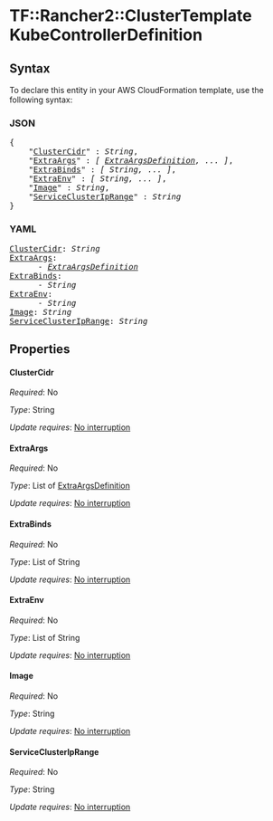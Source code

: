 # TF::Rancher2::ClusterTemplate KubeControllerDefinition

## Syntax

To declare this entity in your AWS CloudFormation template, use the following syntax:

### JSON

<pre>
{
    "<a href="#clustercidr" title="ClusterCidr">ClusterCidr</a>" : <i>String</i>,
    "<a href="#extraargs" title="ExtraArgs">ExtraArgs</a>" : <i>[ <a href="extraargsdefinition.md">ExtraArgsDefinition</a>, ... ]</i>,
    "<a href="#extrabinds" title="ExtraBinds">ExtraBinds</a>" : <i>[ String, ... ]</i>,
    "<a href="#extraenv" title="ExtraEnv">ExtraEnv</a>" : <i>[ String, ... ]</i>,
    "<a href="#image" title="Image">Image</a>" : <i>String</i>,
    "<a href="#serviceclusteriprange" title="ServiceClusterIpRange">ServiceClusterIpRange</a>" : <i>String</i>
}
</pre>

### YAML

<pre>
<a href="#clustercidr" title="ClusterCidr">ClusterCidr</a>: <i>String</i>
<a href="#extraargs" title="ExtraArgs">ExtraArgs</a>: <i>
      - <a href="extraargsdefinition.md">ExtraArgsDefinition</a></i>
<a href="#extrabinds" title="ExtraBinds">ExtraBinds</a>: <i>
      - String</i>
<a href="#extraenv" title="ExtraEnv">ExtraEnv</a>: <i>
      - String</i>
<a href="#image" title="Image">Image</a>: <i>String</i>
<a href="#serviceclusteriprange" title="ServiceClusterIpRange">ServiceClusterIpRange</a>: <i>String</i>
</pre>

## Properties

#### ClusterCidr

_Required_: No

_Type_: String

_Update requires_: [No interruption](https://docs.aws.amazon.com/AWSCloudFormation/latest/UserGuide/using-cfn-updating-stacks-update-behaviors.html#update-no-interrupt)

#### ExtraArgs

_Required_: No

_Type_: List of <a href="extraargsdefinition.md">ExtraArgsDefinition</a>

_Update requires_: [No interruption](https://docs.aws.amazon.com/AWSCloudFormation/latest/UserGuide/using-cfn-updating-stacks-update-behaviors.html#update-no-interrupt)

#### ExtraBinds

_Required_: No

_Type_: List of String

_Update requires_: [No interruption](https://docs.aws.amazon.com/AWSCloudFormation/latest/UserGuide/using-cfn-updating-stacks-update-behaviors.html#update-no-interrupt)

#### ExtraEnv

_Required_: No

_Type_: List of String

_Update requires_: [No interruption](https://docs.aws.amazon.com/AWSCloudFormation/latest/UserGuide/using-cfn-updating-stacks-update-behaviors.html#update-no-interrupt)

#### Image

_Required_: No

_Type_: String

_Update requires_: [No interruption](https://docs.aws.amazon.com/AWSCloudFormation/latest/UserGuide/using-cfn-updating-stacks-update-behaviors.html#update-no-interrupt)

#### ServiceClusterIpRange

_Required_: No

_Type_: String

_Update requires_: [No interruption](https://docs.aws.amazon.com/AWSCloudFormation/latest/UserGuide/using-cfn-updating-stacks-update-behaviors.html#update-no-interrupt)

